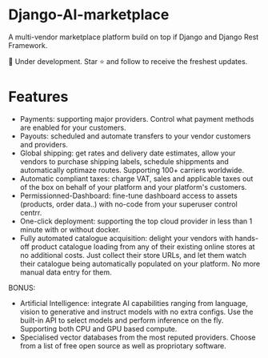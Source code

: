 # Django-AI-marketplace
A multi-vendor marketplace platform build on top if Django and Django Rest Framework.

🚧 Under development. Star ⭐️ and follow to receive the freshest updates.

# Features
- Payments: supporting major providers. Control what payment methods are enabled for your customers.
- Payouts: scheduled and automate transfers to your vendor customers and providers.
- Global shipping: get rates and delivery date estimates, allow your vendors to purchase shipping labels, schedule shippments and automatically optimaze routes. Supporting 100+ carriers worldwide.
- Automatic compliant taxes: charge VAT, sales and applicable taxes out of the box on behalf of your platform and your platform's customers.
- Permissionned-Dashboard: fine-tune dashboard access to assets (products, order data..) with no-code from your superuser control centrr.
- One-click deployment: supporting the top cloud provider in less than 1 minute with or without docker.
- Fully automated catalogue acquisition: delight your vendors with hands-off product catalogue loading from any of their existing online stores at no additional costs. Just collect their store URLs, and let them watch their catalogue being automatically populated on your platform. No more manual data entry for them.

BONUS: 
- Artificial Intelligence: integrate AI capabilities ranging from language, vision to generative and instruct models with no extra configs. Use the built-in API to select models and perform inference on the fly. Supporting both CPU and GPU based compute.
- Specialised vector databases from the most reputed providers. Choose from a list of free open source as well as propriotary software.
